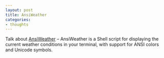 ```yaml
---
layout: post
title: AnsiWeather
categories:
- thoughts
---
```


Talk about [AnsiWeather](https://github.com/fcambus/ansiweather) – AnsiWeather is a Shell script for displaying the current weather conditions in your terminal, with support for ANSI colors and Unicode symbols.
